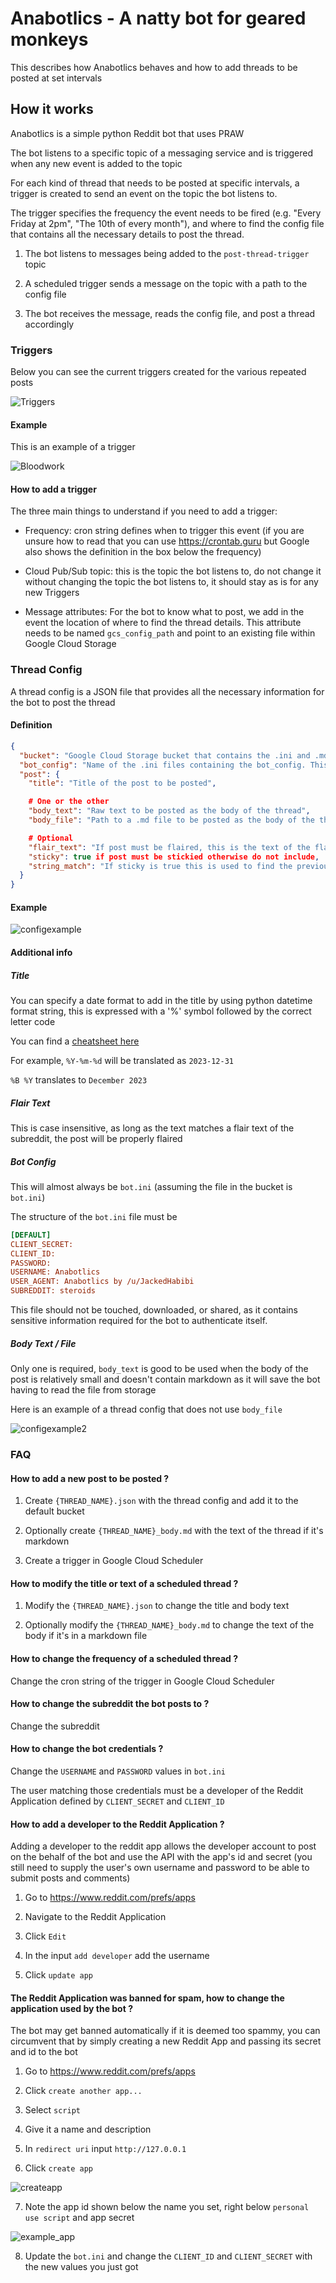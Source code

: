 # Anabotlics  - A natty bot for geared monkeys

This describes how Anabotlics behaves and how to add threads to be posted at set intervals

## How it works

Anabotlics is a simple python Reddit bot that uses PRAW

The bot listens to a specific topic of a messaging service and is triggered when any new event is added to the topic

For each kind of thread that needs to be posted at specific intervals, a trigger is created to send an event on the topic the bot listens to.

The trigger specifies the frequency the event needs to be fired (e.g. "Every Friday at 2pm", "The 10th of every month"), and where to find the config file that contains all the necessary details to post the thread.

1. The bot listens to messages being added to the `post-thread-trigger` topic

2. A scheduled trigger sends a message on the topic with a path to the config file

3. The bot receives the message, reads the config file, and post a thread accordingly

### Triggers

Below you can see the current triggers created for the various repeated posts

![Triggers](.images/triggers.png)

#### Example

This is an example of a trigger

![Bloodwork](.images/bloodworktrigger.png)

#### How to add a trigger

The three main things to understand if you need to add a trigger:

- Frequency: cron string defines when to trigger this event (if you are unsure how to read that you can use https://crontab.guru but Google also shows the definition in the box below the frequency)

- Cloud Pub/Sub topic: this is the topic the bot listens to, do not change it without changing the topic the bot listens to, it should stay as is for any new Triggers

- Message attributes: For the bot to know what to post, we add in the event the location of where to find the thread details. This attribute needs to be named `gcs_config_path` and point to an existing file within Google Cloud Storage

### Thread Config

A thread config is a JSON file that provides all the necessary information for the bot to post the thread


#### Definition

```json
{
  "bucket": "Google Cloud Storage bucket that contains the .ini and .md files",
  "bot_config": "Name of the .ini files containing the bot_config. This must be in the bucket specified above",
  "post": {
    "title": "Title of the post to be posted",

    # One or the other
    "body_text": "Raw text to be posted as the body of the thread",
    "body_file": "Path to a .md file to be posted as the body of the thread",

    # Optional
    "flair_text": "If post must be flaired, this is the text of the flair to use",
    "sticky": true if post must be stickied otherwise do not include,
    "string_match": "If sticky is true this is used to find the previous post to unsticky"
  }
}
```

#### Example

![configexample](.images/example_md.png)

#### Additional info

##### Title

You can specify a date format to add in the title by using python datetime format string, this is expressed with a '%' symbol followed by the correct letter code

You can find a [cheatsheet here](https://strftime.org/)

For example, `%Y-%m-%d` will be translated as `2023-12-31`

`%B %Y` translates to `December 2023`

##### Flair Text

This is case insensitive, as long as the text matches a flair text of the subreddit, the post will be properly flaired

##### Bot Config

This will almost always be `bot.ini` (assuming the file in the bucket is `bot.ini`)

The structure of the `bot.ini` file must be

```ini
[DEFAULT]
CLIENT_SECRET:
CLIENT_ID:
PASSWORD:
USERNAME: Anabotlics
USER_AGENT: Anabotlics by /u/JackedHabibi
SUBREDDIT: steroids
```

This file should not be touched, downloaded, or shared, as it contains sensitive information required for the bot to authenticate itself.


##### Body Text / File

Only one is required, `body_text` is good to be used when the body of the post is relatively small and doesn't contain markdown as it will save the bot having to read the file from storage

Here is an example of a thread config that does not use `body_file`

![configexample2](.images/example_text.png)

### FAQ

#### How to add a new post to be posted ?

1. Create `{THREAD_NAME}.json` with the thread config and add it to the default bucket

2. Optionally create `{THREAD_NAME}_body.md` with the text of the thread if it's markdown

3. Create a trigger in Google Cloud Scheduler


#### How to modify the title or text of a scheduled thread ?

1. Modify the `{THREAD_NAME}.json` to change the title and body text

2. Optionally modify the `{THREAD_NAME}_body.md` to change the text of the body if it's in a markdown file

#### How to change the frequency of a scheduled thread ?

Change the cron string of the trigger in Google Cloud Scheduler

#### How to change the subreddit the bot posts to ?

Change the subreddit

#### How to change the bot credentials ?

Change the `USERNAME` and `PASSWORD` values in `bot.ini`

The user matching those credentials must be a developer of the Reddit Application defined by `CLIENT_SECRET` and `CLIENT_ID`

#### How to add a developer to the Reddit Application ?

Adding a developer to the reddit app allows the developer account to post on the behalf of the bot and use the API with the app's id and secret (you still need to supply the user's own username and password to be able to submit posts and comments)

1. Go to https://www.reddit.com/prefs/apps

2. Navigate to the Reddit Application

3. Click `Edit`

4. In the input `add developer` add the username

5. Click `update app`

#### The Reddit Application was banned for spam, how to change the application used by the bot ?

The bot may get banned automatically if it is deemed too spammy, you can circumvent that by simply creating a new Reddit App and passing its secret and id to the bot

1. Go to https://www.reddit.com/prefs/apps

2. Click `create another app...`

3. Select `script`

4. Give it a name and description

5. In `redirect uri` input `http://127.0.0.1`

6. Click `create app`

![createapp](.images/create_app.png)

7. Note the app id shown below the name you set, right below `personal use script` and app secret

![example_app](.images/example_app.png)

8. Update the `bot.ini` and change the `CLIENT_ID` and `CLIENT_SECRET` with the new values you just got
